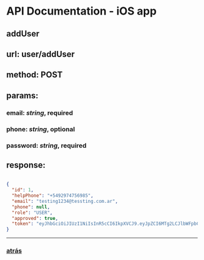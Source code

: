 # API Documentation - iOS app

## addUser 

## url: user/addUser
## method: POST

## params:

### **email:** *string*, required
### **phone:** *string*, optional
### **password:** *string*, required



## response:

~~~Json

{
  "id": 1,
  "helpPhone": "+5492974756985",
  "email": "testing1234@tessting.com.ar",
  "phone": null,
  "role": "USER",
  "approved": true,
  "token": "eyJhbGciOiJIUzI1NiIsInR5cCI6IkpXVCJ9.eyJpZCI6MTg2LCJlbWFpbCI6InRlc3RpbmcxMjM0QHRlc3N0aW5nLmNvbS5hciIsInJvbGUiOiJVU0VSIiwiZXhwIjoxNjI4Mjk2ODAwLCJpYXQiOjE2MjMxMTI4MDB9.ry77Q_NPS5q22eAV9nqj6UQiDfr0Sb7b204pcDWEito"
}

~~~

___
### [atrás](apis.html)